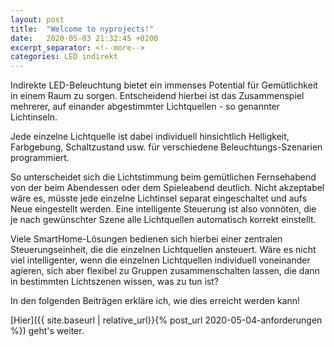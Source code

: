 ```yaml
---
layout: post
title:  "Welcome to nyprojects!"
date:   2020-05-03 21:32:45 +0200
excerpt_separator: <!--more-->
categories: LED indirekt
---
```

Indirekte LED-Beleuchtung bietet ein immenses Potential für Gemütlichkeit in einem Raum zu sorgen.
Entscheidend hierbei ist das
Zusammenspiel mehrerer, auf einander abgestimmter Lichtquellen <!--more--> - so genannter Lichtinseln.

Jede einzelne Lichtquelle ist dabei individuell hinsichtlich Helligkeit, Farbgebung, Schaltzustand usw. für verschiedene Beleuchtungs-Szenarien programmiert.

So unterscheidet sich die Lichtstimmung beim gemütlichen Fernsehabend von der beim Abendessen oder dem Spieleabend deutlich.
Nicht akzeptabel wäre es, müsste jede einzelne Lichtinsel separat eingeschaltet und aufs Neue eingestellt werden.
Eine intelligente Steuerung ist also vonnöten, die je nach gewünschter Szene alle Lichtquellen automatisch korrekt einstellt.

Viele SmartHome-Lösungen bedienen sich hierbei einer zentralen Steuerungseinheit, die die einzelnen Lichtquellen ansteuert.
Wäre es nicht viel intelligenter, wenn die einzelnen Lichtquellen individuell voneinander agieren, sich aber flexibel zu Gruppen zusammenschalten lassen, die dann in bestimmten Lichtszenen wissen, was zu tun ist?

In den folgenden Beiträgen erkläre ich, wie dies erreicht werden kann!

[Hier]({{ site.baseurl | relative_url}}{% post_url 2020-05-04-anforderungen %}) geht's weiter.
